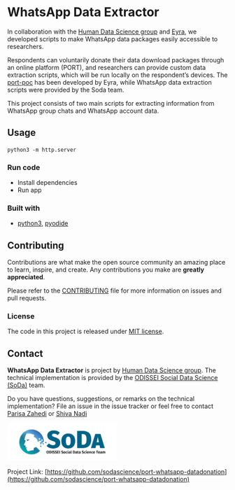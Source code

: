 # WhatsApp Data Extractor 

<!-- Include Github badges here (optional) -->
<!-- e.g. Github Actions workflow status -->

In collaboration with the [Human Data Science group](https://hds.sites.uu.nl) and [Eyra](https://eyra.co), we developed scripts
to make WhatsApp data packages easily accessible to researchers. 

Respondents can voluntarily donate their data 
download packages through an online platform (PORT), and researchers can provide custom data extraction scripts, which will be run locally on the respondent’s devices. 
The [port-poc](https://github.com/eyra/port-poc) has been developed by Eyra, while WhatsApp data extraction scripts were provided by the Soda team.

This project consists of two main scripts for extracting information from WhatsApp group chats and WhatsApp account data.


## Usage

<!-- We should add here -->

```
python3 -m http.server
```




### Run code
- Install dependencies 
- Run  app

### Built with

- [python3](https://www.python.org/download/releases/3.0/), [pyodide](https://pyodide.org/en/stable/)

## Contributing

Contributions are what make the open source community an amazing place
to learn, inspire, and create. Any contributions you make are **greatly
appreciated**.

Please refer to the
[CONTRIBUTING](https://github.com/sodascience/osmenrich/blob/main/CONTRIBUTING.md)
file for more information on issues and pull requests.


<!-- Do not forget to also include the license in a separate file(LICENSE[.txt/.md]) and link it properly. -->
### License

The code in this project is released under [MIT license](LICENSE.md).

<!-- CONTACT -->

## Contact

**WhatsApp Data Extractor** is project by [Human Data Science group](https://hds.sites.uu.nl).
The technical implementation is provided by the [ODISSEI Social Data
Science (SoDa)](https://odissei-data.nl/nl/soda/) team.

Do you have questions, suggestions, or remarks on the technical implementation? File an issue in the
issue tracker or feel free to contact [Parisa Zahedi](https://github.com/parisa-zahedi) or [Shiva Nadi](https://github.com/shNadi)

<img src="man/resources/word_colour-l.png" alt="SoDa logo" width="250px"/> 

Project Link: [https://github.com/sodascience/port-whatsapp-datadonation](https://github.com/sodascience/port-whatsapp-datadonation)


